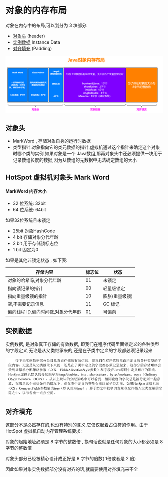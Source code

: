 # 对象的内存布局

对象在内存中的布局,可以划分为 3 块部分:

- [对象头](#对象头) (header)
- [实例数据](#实例数据) Instance Data
- [对齐填充](#对齐填充) (Padding)

![image-20200907095630304](../../assets/image-20200907095630304.png)

## 对象头

- MarkWord , 存储对象自身的运行时数据
- 类型指针.对象指向它的类元数据的指针,虚拟机通过这个指针来确定这个对象时哪个类的实例,如果对象是一个 Java数组,那再对象头中还必须提供一块用于记录数组长度的数据,因为从数组的元数据中无法确定数组的大小

## HotSpot 虚拟机对象头 Mark Word

#### MarkWord 内存大小

- 32 位系统: 32bit
- 64 位系统: 64bit

如果32位系统且未锁定

- 25bit 对象HashCode
- 4 bit 存储对象分代年龄
- 2 bit 用于存储锁标志位
- 1 bit 固定为0 

如果是其他非锁定状态 , 如下表:

| 存储内容                            | 标志位 | 状态           |
| ----------------------------------- | ------ | -------------- |
| 对象的哈希吗,对象分代年龄           | 01     | 未锁定         |
| 指向锁记录的指针                    | 00     | 轻量级锁定     |
| 指向重量级锁的指针                  | 10     | 膨胀(重量级锁) |
| 空,不需要记录信息                   | 11     | GC 标记        |
| 偏向线程 ID,偏向时间戳,对象分代年龄 | 01     | 可偏向         |

## 实例数据

实例数据, 是对象真正存储的有效数据, 即我们在程序代码里面锁定义的各种类型的字段定义,无论是从父类继承来的,还是在子类中定义的字段都必须记录起来

![image-20200831181012793](../../assets/image-20200831181012793.png)

## 对齐填充

这部分不是必然存在的,也没有特别的含义,它仅仅起着占位符的作用。由于 HotSpot 虚拟机自动内存管理系统要求:

对象的起始地址必须是 8 字节的整数倍 , 换句话说就是任何对象的大小都必须是 8 字节的整数倍

对象头部分已经被精心设计成正好是 8 字节的倍数( 1倍或者是 2 倍)

因此如果对象实例数据部分没有对齐的话,就需要使用对齐填充来不全